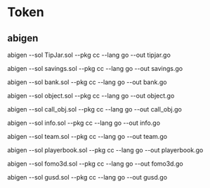# Token

## abigen

abigen --sol TipJar.sol --pkg cc --lang go --out tipjar.go

abigen --sol savings.sol --pkg cc --lang go --out savings.go

abigen --sol bank.sol --pkg cc --lang go --out bank.go

abigen --sol object.sol --pkg cc --lang go --out object.go

abigen --sol call_obj.sol --pkg cc --lang go --out call_obj.go

abigen --sol info.sol --pkg cc --lang go --out info.go

abigen --sol team.sol --pkg cc --lang go --out team.go

abigen --sol playerbook.sol --pkg cc --lang go --out playerbook.go

abigen --sol fomo3d.sol --pkg cc --lang go --out fomo3d.go

abigen --sol gusd.sol --pkg cc --lang go --out gusd.go